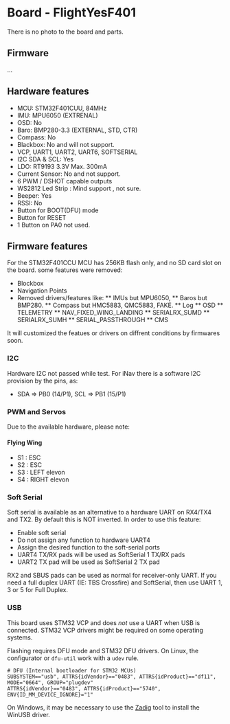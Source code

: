 
# Board - FlightYesF401

There is no photo to the board and parts.

## Firmware

...


## Hardware features

* MCU: STM32F401CUU, 84MHz
* IMU: MPU6050 (EXTRENAL)
* OSD: No
* Baro: BMP280-3.3 (EXTERNAL, STD, CTR)
* Compass: No 
* Blackbox: No and will not support.
* VCP, UART1, UART2, UART6, SOFTSERIAL
* I2C SDA & SCL: Yes
* LDO: RT9193 3.3V Max. 300mA
* Current Sensor: No and not support.
* 6 PWM / DSHOT capable outputs
* WS2812 Led Strip : Mind support , not sure.
* Beeper: Yes
* RSSI: No
* Button for BOOT(DFU) mode
* Button for RESET
* 1 Button on PA0 not used.

## Firmware features

For the STM32F401CCU MCU has 256KB flash only, and no SD card slot on the board. some features were removed:

* Blockbox
* Navigation Points
* Removed drivers/features like: 
    ** IMUs but MPU6050, 
    ** Baros but BMP280.
    ** Compass but HMC5883, QMC5883, FAKE.
    ** Log
    ** OSD
    ** TELEMETRY
    ** NAV_FIXED_WING_LANDING
    ** SERIALRX_SUMD
    ** SERIALRX_SUMH
    ** SERIAL_PASSTHROUGH
    ** CMS

It will customized the featues or drivers on diffrent conditions by firmwares soon.

### I2C

Hardware I2C not passed while test. For iNav there is a software I2C provision by the pins, as:

* SDA => PB0 (14/P1), SCL => PB1 (15/P1)

### PWM and Servos

Due to the available hardware, please note:

#### Flying Wing

* S1 : ESC
* S2 : ESC
* S3 : LEFT elevon
* S4 : RIGHT elevon

### Soft Serial

Soft serial is available as an alternative to a hardware UART on RX4/TX4 and TX2. By default this is NOT inverted. In order to use this feature:

* Enable soft serial
* Do not assign any function to hardware UART4
* Assign the desired function to the soft-serial ports
* UART4 TX/RX pads will be used as SoftSerial 1 TX/RX pads
* UART2 TX pad will be used as SoftSerial 2 TX pad

RX2 and SBUS pads can be used as normal for receiver-only UART. If you need a full duplex UART (IE: TBS Crossfire) and SoftSerial, then use UART 1, 3 or 5 for Full Duplex.


### USB

This board uses STM32 VCP and does _not_ use a UART when USB is connected. STM32 VCP drivers might be required on some operating systems.

Flashing requires DFU mode and STM32 DFU drivers. On Linux, the configurator or `dfu-util` work with a `udev` rule.

````
# DFU (Internal bootloader for STM32 MCUs)
SUBSYSTEM=="usb", ATTRS{idVendor}=="0483", ATTRS{idProduct}=="df11", MODE="0664", GROUP="plugdev"
ATTRS{idVendor}=="0483", ATTRS{idProduct}=="5740", ENV{ID_MM_DEVICE_IGNORE}="1"
````

On Windows, it may be necessary to use the [Zadig](http://zadig.akeo.ie) tool to install the WinUSB driver.

